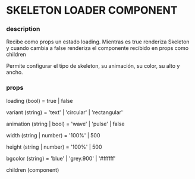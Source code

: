 <h1>SKELETON LOADER COMPONENT</h1>

<h3>description</h3>
<p>Recibe como props un estado loading. Mientras es true renderiza Skeleton y cuando cambia a false renderiza el componente recibido en props como children</p>

<p>Permite configurar el tipo de skeleton, su animación, su color, su alto y ancho.</p>

<h3>props</h3>

<p>loading (bool) = true | false</p>
<p>variant (string) = 'text' | 'circular' | 'rectangular'</p>
<p>animation (string | bool) = 'wave' | 'pulse' | false</p>
<p>width (string | number) = '100%' | 500</p>
<p>height (string | number) = '100%' | 500</p>
<p>bgcolor (string) = 'blue' | 'grey.900' | '#ffffff'</p>
<p>children (component)</p>